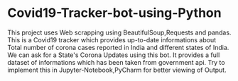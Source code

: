 # Covid19-Tracker-bot-using-Python
This project uses Web scrapping using BeautifulSoup,Requests and pandas.
 This is a Covid19 tracker which provides up-to-date informations about Total number of corona
 cases reported in India and different states of India.
 We can ask for a State's Corona Updates using this bot.
 It provides a full dataset of informations which has been taken from government api.
 Try to implement this in Jupyter-Notebook,PyCharm for better viewing of Output.
 
